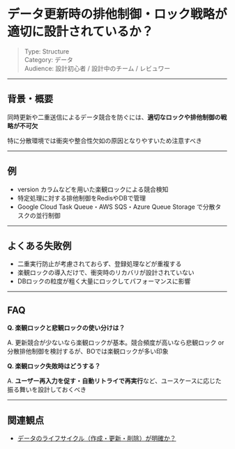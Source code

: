 # データ更新時の排他制御・ロック戦略が適切に設計されているか？

> Type: Structure  
> Category: データ  
> Audience: 設計初心者 / 設計中のチーム / レビュワー

---

## 背景・概要

同時更新や二重送信によるデータ競合を防ぐには、**適切なロックや排他制御の戦略が不可欠**

特に分散環境では衝突や整合性欠如の原因となりやすいため注意すべき

---

## 例

- version カラムなどを用いた楽観ロックによる競合検知
- 特定処理に対する排他制御をRedisやDBで管理
- Google Cloud Task Queue・AWS SQS・Azure Queue Storage で分散タスクの並行制御

---

## よくある失敗例

- 二重実行防止が考慮されておらず、登録処理などが重複する
- 楽観ロックの導入だけで、衝突時のリカバリが設計されていない
- DBロックの粒度が粗く大量にロックしてパフォーマンスに影響

---

## FAQ

**Q. 楽観ロックと悲観ロックの使い分けは？**

A. 更新競合が少ないなら楽観ロックが基本。競合頻度が高いなら悲観ロック or 分散排他制御を検討するが、BOでは楽観ロックが多い印象

**Q. 楽観ロック失敗時はどうする？**

A. **ユーザー再入力を促す・自動リトライで再実行**など、ユースケースに応じた振る舞いを設計しておくべき

---

## 関連観点

- [データのライフサイクル（作成・更新・削除）が明確か？](https://zenn.dev/kanaria007/articles/93a91d6aae66a1)
